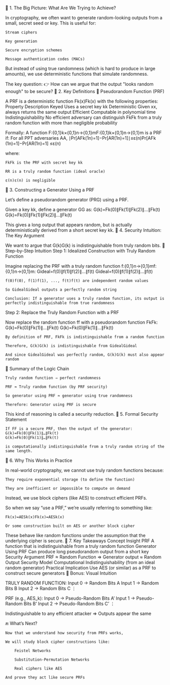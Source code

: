 🔹 1. The Big Picture: What Are We Trying to Achieve?

In cryptography, we often want to generate random-looking outputs from a small, secret seed or key. This is useful for:

    Stream ciphers

    Key generation

    Secure encryption schemes

    Message authentication codes (MACs)

But instead of using true randomness (which is hard to produce in large amounts), we use deterministic functions that simulate randomness.

The key question:
👉 How can we argue that the output "looks random enough" to be secure?
🔹 2. Key Definitions
🔐 Pseudorandom Function (PRF)

A PRF is a deterministic function Fk(x)Fk​(x) with the following properties:
Property	Description
Keyed	Uses a secret key kk
Deterministic	Given xx, always returns the same output
Efficient	Computable in polynomial time
Indistinguishability	No efficient adversary can distinguish FkFk​ from a truly random function with more than negligible probability

Formally:
A function F:{0,1}k×{0,1}n→{0,1}mF:{0,1}k×{0,1}n→{0,1}m is a PRF if:
For all PPT adversaries AA,
∣Pr⁡[AFk(1n)=1]−Pr⁡[AR(1n)=1]∣≤ε(n)
​Pr[AFk​(1n)=1]−Pr[AR(1n)=1]
​≤ε(n)

where:

    FkFk​ is the PRF with secret key kk

    RR is a truly random function (ideal oracle)

    ε(n)ε(n) is negligible

🔹 3. Constructing a Generator Using a PRF

Let’s define a pseudorandom generator (PRG) using a PRF.

Given a key kk, define a generator GG as:
G(k)=Fk(0)∥Fk(1)∥Fk(2)∥…∥Fk(t)
G(k)=Fk​(0)∥Fk​(1)∥Fk​(2)∥…∥Fk​(t)

This gives a long output that appears random, but is actually deterministically derived from a short secret key kk.
🔹 4. Security Intuition: The Key Argument

We want to argue that G(k)G(k) is indistinguishable from truly random bits.
🧠 Step-by-Step Intuition
Step 1: Idealized Construction with Truly Random Function

Imagine replacing the PRF with a truly random function f:{0,1}n→{0,1}mf:{0,1}n→{0,1}m:
Gideal=f(0)∥f(1)∥f(2)∥…∥f(t)
Gideal​=f(0)∥f(1)∥f(2)∥…∥f(t)

    f(0)f(0), f(1)f(1), ..., f(t)f(t) are independent random values

    So GidealGideal​ outputs a perfectly random string

    Conclusion: If a generator uses a truly random function, its output is perfectly indistinguishable from true randomness

Step 2: Replace the Truly Random Function with a PRF

Now replace the random function ff with a pseudorandom function FkFk​:
G(k)=Fk(0)∥Fk(1)∥…∥Fk(t)
G(k)=Fk​(0)∥Fk​(1)∥…∥Fk​(t)

    By definition of PRF, FkFk​ is indistinguishable from a random function

    Therefore, G(k)G(k) is indistinguishable from GidealGideal​

    And since GidealGideal​ was perfectly random, G(k)G(k) must also appear random

🧪 Summary of the Logic Chain

    Truly random function ⇒ perfect randomness

    PRF ≈ Truly random function (by PRF security)

    So generator using PRF ≈ generator using true randomness

    Therefore: Generator using PRF is secure

This kind of reasoning is called a security reduction.
🔹 5. Formal Security Statement

    If FF is a secure PRF, then the output of the generator:
    G(k)=Fk(0)∥Fk(1)∥…∥Fk(t)
    G(k)=Fk​(0)∥Fk​(1)∥…∥Fk​(t)

    is computationally indistinguishable from a truly random string of the same length.

🔹 6. Why This Works in Practice

In real-world cryptography, we cannot use truly random functions because:

    They require exponential storage (to define the function)

    They are inefficient or impossible to compute on demand

Instead, we use block ciphers (like AES) to construct efficient PRFs.

So when we say “use a PRF,” we’re usually referring to something like:

    Fk(x)=AESk(x)Fk​(x)=AESk​(x)

    Or some construction built on AES or another block cipher

These behave like random functions under the assumption that the underlying cipher is secure.
🔹 7. Key Takeaways
Concept	Insight
PRF	A function that is indistinguishable from a truly random function
Generator Using PRF	Can produce long pseudorandom output from a short key
Security Argument	PRF ≈ Random Function ⇒ Generator output ≈ Random Output
Security Model	Computational Indistinguishability (from an ideal random generator)
Practical Implication	Use AES (or similar) as a PRF to construct secure generators
🧠 Bonus: Visual Intuition

TRULY RANDOM FUNCTION:
   Input 0 → Random Bits A
   Input 1 → Random Bits B
   Input 2 → Random Bits C
   ⋮

PRF (e.g., AES_k):
   Input 0 → Pseudo-Random Bits A’
   Input 1 → Pseudo-Random Bits B’
   Input 2 → Pseudo-Random Bits C’
   ⋮

Indistinguishable to any efficient attacker ⇒ Outputs appear the same

🔚 What’s Next?

    Now that we understand how security from PRFs works,

    We will study block cipher constructions like:

        Feistel Networks

        Substitution-Permutation Networks

        Real ciphers like AES

    And prove they act like secure PRFs
